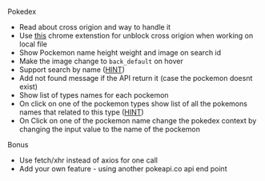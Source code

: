 Pokedex

* Read about cross origion and way to handle it
* Use [this](https://chrome.google.com/webstore/detail/cors-unblock/lfhmikememgdcahcdlaciloancbhjino?hl=en) chrome extenstion for unblock cross origion when working on local file 
* Show Pockemon name height weight and image on search id
* Make the image change to `back_default` on hover
* Support search by name ([HINT](https://pokeapi.co/docs/v2#pokemon))
* Add not found message if the API return it (case the pockemon doesnt exist)
* Show list of types names for each pockemon
* On click on one of the pockemon types show list of all the pokemons names that related to this type ([HINT](https://pokeapi.co/docs/v2#type:~:text=lines\)-,Type))
* On Click on one of the pockemon name change the pokedex context by changing the input value to the name of the pockemon

Bonus
* Use fetch/xhr instead of axios for one call
* Add your own feature - using another pokeapi.co api end point 
